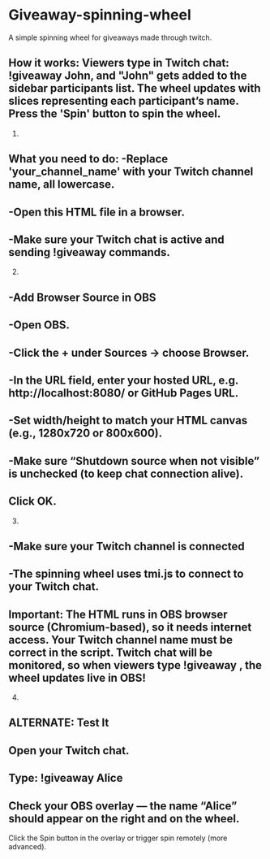 # Giveaway-spinning-wheel
A simple spinning wheel for giveaways made through twitch.

How it works:
Viewers type in Twitch chat: !giveaway John, and "John" gets added to the sidebar participants list.
The wheel updates with slices representing each participant’s name.
Press the 'Spin' button to spin the wheel.
---------------------------------------------------------------------------------------------
1.
What you need to do:
-Replace 'your_channel_name' with your Twitch channel name, all lowercase.
---------------------------------------------------------------------------------------------
-Open this HTML file in a browser.
---------------------------------------------------------------------------------------------
-Make sure your Twitch chat is active and sending !giveaway <name> commands.
---------------------------------------------------------------------------------------------
2.
-Add Browser Source in OBS
---------------------------------------------------------------------------------------------
-Open OBS.
---------------------------------------------------------------------------------------------
-Click the + under Sources → choose Browser.
---------------------------------------------------------------------------------------------
-In the URL field, enter your hosted URL, e.g. http://localhost:8080/ or GitHub Pages URL.
---------------------------------------------------------------------------------------------
-Set width/height to match your HTML canvas (e.g., 1280x720 or 800x600).
---------------------------------------------------------------------------------------------
-Make sure “Shutdown source when not visible” is unchecked (to keep chat connection alive).
---------------------------------------------------------------------------------------------
Click OK.
---------------------------------------------------------------------------------------------
3.
-Make sure your Twitch channel is connected
---------------------------------------------------------------------------------------------
-The spinning wheel uses tmi.js to connect to your Twitch chat.
---------------------------------------------------------------------------------------------

Important:
The HTML runs in OBS browser source (Chromium-based), so it needs internet access.
Your Twitch channel name must be correct in the script.
Twitch chat will be monitored, so when viewers type !giveaway <name>, the wheel updates live in OBS!
---------------------------------------------------------------------------------------------
4.
ALTERNATE: Test It
---------------------------------------------------------------------------------------------
Open your Twitch chat.
---------------------------------------------------------------------------------------------
Type: !giveaway Alice
---------------------------------------------------------------------------------------------
Check your OBS overlay — the name “Alice” should appear on the right and on the wheel.
---------------------------------------------------------------------------------------------
Click the Spin button in the overlay or trigger spin remotely (more advanced).
